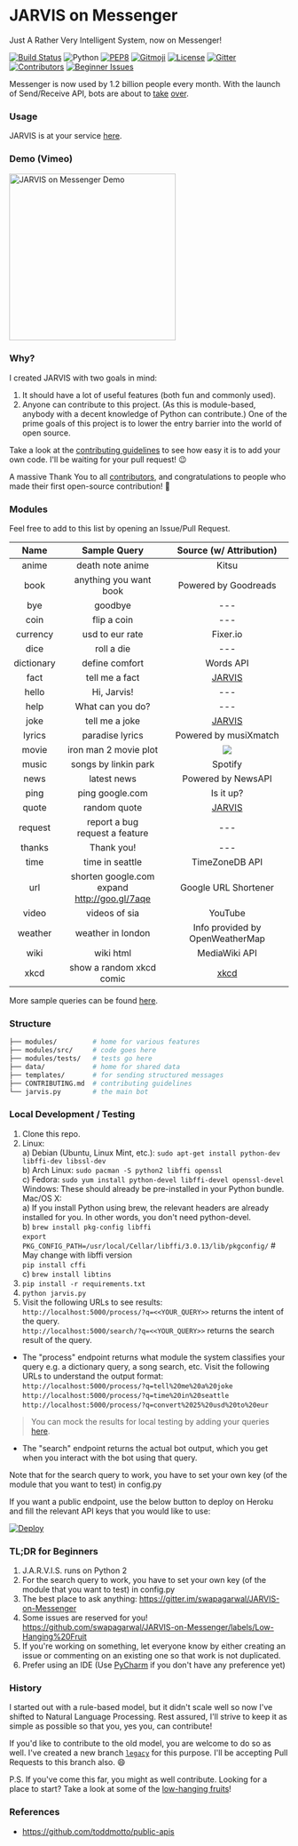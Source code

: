 # JARVIS on Messenger

Just A Rather Very Intelligent System, now on Messenger!

[![Build Status](https://travis-ci.org/swapagarwal/JARVIS-on-Messenger.svg?branch=master)](https://travis-ci.org/swapagarwal/JARVIS-on-Messenger)
![Python](https://img.shields.io/badge/python-2.7-blue.svg)
[![PEP8](https://img.shields.io/badge/code%20style-pep8-orange.svg)](https://www.python.org/dev/peps/pep-0008/)
[![Gitmoji](https://img.shields.io/badge/gitmoji-%20🚀%20🐳-FFDD67.svg)](https://gitmoji.carloscuesta.me)
[![License](https://img.shields.io/badge/license-MIT-blue.svg)](https://raw.githubusercontent.com/swapagarwal/JARVIS-on-Messenger/master/LICENSE)
[![Gitter](https://badges.gitter.im/Join%20Chat.svg)](https://gitter.im/swapagarwal/JARVIS-on-Messenger?utm_source=badge&utm_medium=badge&utm_campaign=pr-badge&utm_content=badge)
[![Contributors](https://img.shields.io/github/contributors/swapagarwal/JARVIS-on-Messenger.svg)](https://github.com/swapagarwal/JARVIS-on-Messenger/graphs/contributors)
[![Beginner Issues](https://img.shields.io/github/issues/swapagarwal/JARVIS-on-Messenger/Low-Hanging%20Fruit.svg?label=low-hanging%20fruits)](https://github.com/swapagarwal/JARVIS-on-Messenger/labels/Low-Hanging%20Fruit)

Messenger is now used by 1.2 billion people every month. With the launch of Send/Receive API, bots are about to <a href="http://time.com/4291214/facebook-messenger-bots/" target="_blank">take</a> <a href="http://www.computerworld.com/article/3055588/social-media/an-army-of-chatbots-will-take-over-facebook-here-s-why.html" target="_blank">over</a>.

### Usage

JARVIS is at your service <a href="https://m.me/J.A.R.V.I.S.on.Messenger" target="_blank">here</a>.

### Demo (Vimeo)

<a href="https://vimeo.com/226022581" target="_blank" title="Click to open Vimeo link">
  <img src="https://i.vimeocdn.com/video/645512677_640.jpg" alt="JARVIS on Messenger Demo" width="300">
</a>

### Why?

I created JARVIS with two goals in mind:

1. It should have a lot of useful features (both fun and commonly used).
1. Anyone can contribute to this project. (As this is module-based, anybody with a decent knowledge of Python can contribute.) One of the prime goals of this project is to lower the entry barrier into the world of open source.

Take a look at the [contributing guidelines](https://github.com/swapagarwal/JARVIS-on-Messenger/blob/master/CONTRIBUTING.md) to see how easy it is to add your own code. I'll be waiting for your pull request! :wink:

A massive Thank You to all [contributors](https://github.com/swapagarwal/JARVIS-on-Messenger/graphs/contributors), and congratulations to people who made their first open-source contribution! :tada:

### Modules

Feel free to add to this list by opening an Issue/Pull Request.

| Name | Sample Query | Source (w/ Attribution) |
|:-:|:-:|:-:|
| anime | death note anime | Kitsu |
| book | anything you want book | Powered by Goodreads |
| bye | goodbye | --- |
| coin | flip a coin | --- |
| currency | usd to eur rate | Fixer.io |
| dice | roll a die | --- |
| dictionary | define comfort | Words API |
| fact | tell me a fact | [JARVIS](https://github.com/swapagarwal/JARVIS-on-Messenger/blob/master/data/facts.json) |
| hello | Hi, Jarvis! | --- |
| help | What can you do? | --- |
| joke | tell me a joke | [JARVIS](https://github.com/swapagarwal/JARVIS-on-Messenger/blob/master/data/jokes.json) |
| lyrics | paradise lyrics | Powered by musiXmatch |
| movie | iron man 2 movie plot | <img src="/images/powered_by_tmdb.png"/> |
| music | songs by linkin park | Spotify |
| news | latest news | Powered by NewsAPI |
| ping | ping google.com | Is it up? |
| quote | random quote | [JARVIS](https://github.com/swapagarwal/JARVIS-on-Messenger/blob/master/data/quotes.json) |
| request | report a bug <br> request a feature | --- |
| thanks | Thank you! | --- |
| time | time in seattle | TimeZoneDB API |
| url | shorten google.com <br> expand http://goo.gl/7aqe | Google URL Shortener |
| video | videos of sia | YouTube |
| weather | weather in london | Info provided by OpenWeatherMap |
| wiki | wiki html | MediaWiki API |
| xkcd | show a random xkcd comic | [xkcd](https://xkcd.com/json.html) |

More sample queries can be found [here](https://github.com/swapagarwal/JARVIS-on-Messenger/tree/master/modules/tests).

### Structure

```sh
├── modules/         # home for various features
├── modules/src/     # code goes here
├── modules/tests/   # tests go here
├── data/            # home for shared data
├── templates/       # for sending structured messages
├── CONTRIBUTING.md  # contributing guidelines
└── jarvis.py        # the main bot
```

### Local Development / Testing

1. Clone this repo.
2. Linux:  
a) Debian (Ubuntu, Linux Mint, etc.): `sudo apt-get install python-dev libffi-dev libssl-dev`  
b) Arch Linux: `sudo pacman -S python2 libffi openssl`  
c) Fedora: `sudo yum install python-devel libffi-devel openssl-devel`  
Windows: These should already be pre-installed in your Python bundle.  
Mac/OS X:  
a) If you install Python using brew, the relevant headers are already installed for you. In other words, you don't need python-devel.  
b) `brew install pkg-config libffi`  
`export PKG_CONFIG_PATH=/usr/local/Cellar/libffi/3.0.13/lib/pkgconfig/` # May change with libffi version  
`pip install cffi`  
c) `brew install libtins`  
3. `pip install -r requirements.txt`
4. `python jarvis.py`
5. Visit the following URLs to see results:  
`http://localhost:5000/process/?q=<<YOUR_QUERY>>` returns the intent of the query.  
`http://localhost:5000/search/?q=<<YOUR_QUERY>>` returns the search result of the query.

* The "process" endpoint returns what module the system classifies your query e.g. a dictionary query, a song search, etc. Visit the following URLs to understand the output format:  
`http://localhost:5000/process/?q=tell%20me%20a%20joke`  
`http://localhost:5000/process/?q=time%20in%20seattle`  
`http://localhost:5000/process/?q=convert%2025%20usd%20to%20eur`  
> You can mock the results for local testing by adding your queries [here](https://github.com/swapagarwal/JARVIS-on-Messenger/blob/master/local/wit.json).
* The "search" endpoint returns the actual bot output, which you get when you interact with the bot using that query.

Note that for the search query to work, you have to set your own key (of the module that you want to test) in config.py  

If you want a public endpoint, use the below button to deploy on Heroku and fill the relevant API keys that you would like to use:

[![Deploy](https://www.herokucdn.com/deploy/button.svg)](https://heroku.com/deploy)

### TL;DR for Beginners

1. J.A.R.V.I.S. runs on Python 2
1. For the search query to work, you have to set your own key (of the module that you want to test) in config.py
1. The best place to ask anything: https://gitter.im/swapagarwal/JARVIS-on-Messenger
1. Some issues are reserved for you! https://github.com/swapagarwal/JARVIS-on-Messenger/labels/Low-Hanging%20Fruit
1. If you're working on something, let everyone know by either creating an issue or commenting on an existing one so that work is not duplicated.
1. Prefer using an IDE (Use [PyCharm](https://www.jetbrains.com/pycharm/download/) if you don't have any preference yet)

### History

I started out with a rule-based model, but it didn't scale well so now I've shifted to Natural Language Processing.
Rest assured, I'll strive to keep it as simple as possible so that you, yes you, can contribute!

If you'd like to contribute to the old model, you are welcome to do so as well.
I've created a new branch [`legacy`](https://github.com/swapagarwal/JARVIS-on-Messenger/tree/legacy) for this purpose. I'll be accepting Pull Requests to this branch also. :smile:

P.S. If you've come this far, you might as well contribute.
Looking for a place to start? Take a look at some of the [low-hanging fruits](https://github.com/swapagarwal/JARVIS-on-Messenger/labels/Low-Hanging%20Fruit)!

### References

* https://github.com/toddmotto/public-apis
